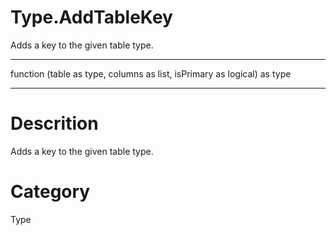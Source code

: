 ﻿# Type.AddTableKey
Adds a key to the given table type.
***
function (table as type, columns as list, isPrimary as logical) as type
***
# Descrition 
Adds a key to the given table type.
# Category 
Type
